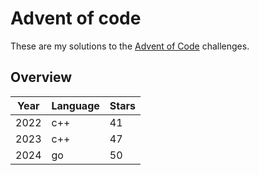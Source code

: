 # Advent of code

These are my solutions to the [Advent of Code](https://adventofcode.com/) challenges.

## Overview

| Year | Language | Stars |
| ---- | -------- | ----- |
| 2022 | c++      | 41    |
| 2023 | c++      | 47    |
| 2024 | go       | 50    |
